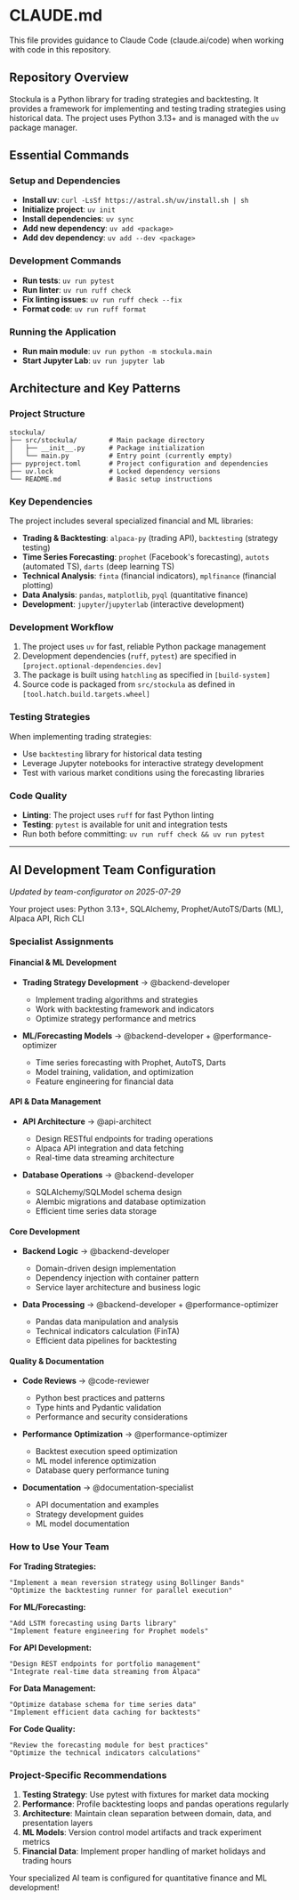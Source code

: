 # CLAUDE.md

This file provides guidance to Claude Code (claude.ai/code) when working with code in this repository.

## Repository Overview

Stockula is a Python library for trading strategies and backtesting. It provides a framework for implementing and testing trading strategies using historical data. The project uses Python 3.13+ and is managed with the `uv` package manager.

## Essential Commands

### Setup and Dependencies

- **Install uv**: `curl -LsSf https://astral.sh/uv/install.sh | sh`
- **Initialize project**: `uv init`
- **Install dependencies**: `uv sync`
- **Add new dependency**: `uv add <package>`
- **Add dev dependency**: `uv add --dev <package>`

### Development Commands

- **Run tests**: `uv run pytest`
- **Run linter**: `uv run ruff check`
- **Fix linting issues**: `uv run ruff check --fix`
- **Format code**: `uv run ruff format`

### Running the Application

- **Run main module**: `uv run python -m stockula.main`
- **Start Jupyter Lab**: `uv run jupyter lab`

## Architecture and Key Patterns

### Project Structure

```
stockula/
├── src/stockula/        # Main package directory
│   ├── __init__.py      # Package initialization
│   └── main.py          # Entry point (currently empty)
├── pyproject.toml       # Project configuration and dependencies
├── uv.lock              # Locked dependency versions
└── README.md            # Basic setup instructions
```

### Key Dependencies

The project includes several specialized financial and ML libraries:

- **Trading & Backtesting**: `alpaca-py` (trading API), `backtesting` (strategy testing)
- **Time Series Forecasting**: `prophet` (Facebook's forecasting), `autots` (automated TS), `darts` (deep learning TS)
- **Technical Analysis**: `finta` (financial indicators), `mplfinance` (financial plotting)
- **Data Analysis**: `pandas`, `matplotlib`, `pyql` (quantitative finance)
- **Development**: `jupyter`/`jupyterlab` (interactive development)

### Development Workflow

1. The project uses `uv` for fast, reliable Python package management
1. Development dependencies (`ruff`, `pytest`) are specified in `[project.optional-dependencies.dev]`
1. The package is built using `hatchling` as specified in `[build-system]`
1. Source code is packaged from `src/stockula` as defined in `[tool.hatch.build.targets.wheel]`

### Testing Strategies

When implementing trading strategies:

- Use `backtesting` library for historical data testing
- Leverage Jupyter notebooks for interactive strategy development
- Test with various market conditions using the forecasting libraries

### Code Quality

- **Linting**: The project uses `ruff` for fast Python linting
- **Testing**: `pytest` is available for unit and integration tests
- Run both before committing: `uv run ruff check && uv run pytest`

______________________________________________________________________

## AI Development Team Configuration

*Updated by team-configurator on 2025-07-29*

Your project uses: Python 3.13+, SQLAlchemy, Prophet/AutoTS/Darts (ML), Alpaca API, Rich CLI

### Specialist Assignments

#### Financial & ML Development

- **Trading Strategy Development** → @backend-developer

  - Implement trading algorithms and strategies
  - Work with backtesting framework and indicators
  - Optimize strategy performance and metrics

- **ML/Forecasting Models** → @backend-developer + @performance-optimizer

  - Time series forecasting with Prophet, AutoTS, Darts
  - Model training, validation, and optimization
  - Feature engineering for financial data

#### API & Data Management

- **API Architecture** → @api-architect

  - Design RESTful endpoints for trading operations
  - Alpaca API integration and data fetching
  - Real-time data streaming architecture

- **Database Operations** → @backend-developer

  - SQLAlchemy/SQLModel schema design
  - Alembic migrations and database optimization
  - Efficient time series data storage

#### Core Development

- **Backend Logic** → @backend-developer

  - Domain-driven design implementation
  - Dependency injection with container pattern
  - Service layer architecture and business logic

- **Data Processing** → @backend-developer + @performance-optimizer

  - Pandas data manipulation and analysis
  - Technical indicators calculation (FinTA)
  - Efficient data pipelines for backtesting

#### Quality & Documentation

- **Code Reviews** → @code-reviewer

  - Python best practices and patterns
  - Type hints and Pydantic validation
  - Performance and security considerations

- **Performance Optimization** → @performance-optimizer

  - Backtest execution speed optimization
  - ML model inference optimization
  - Database query performance tuning

- **Documentation** → @documentation-specialist

  - API documentation and examples
  - Strategy development guides
  - ML model documentation

### How to Use Your Team

**For Trading Strategies:**

```
"Implement a mean reversion strategy using Bollinger Bands"
"Optimize the backtesting runner for parallel execution"
```

**For ML/Forecasting:**

```
"Add LSTM forecasting using Darts library"
"Implement feature engineering for Prophet models"
```

**For API Development:**

```
"Design REST endpoints for portfolio management"
"Integrate real-time data streaming from Alpaca"
```

**For Data Management:**

```
"Optimize database schema for time series data"
"Implement efficient data caching for backtests"
```

**For Code Quality:**

```
"Review the forecasting module for best practices"
"Optimize the technical indicators calculations"
```

### Project-Specific Recommendations

1. **Testing Strategy**: Use pytest with fixtures for market data mocking
1. **Performance**: Profile backtesting loops and pandas operations regularly
1. **Architecture**: Maintain clean separation between domain, data, and presentation layers
1. **ML Models**: Version control model artifacts and track experiment metrics
1. **Financial Data**: Implement proper handling of market holidays and trading hours

Your specialized AI team is configured for quantitative finance and ML development!
